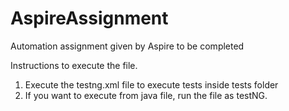 # AspireAssignment
Automation assignment given by Aspire to be completed

Instructions to execute the file.
1. Execute the testng.xml file to execute tests inside tests folder
2. If you want to execute from java file, run the file as testNG.

